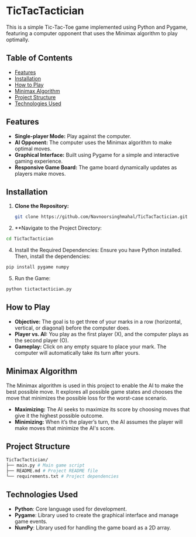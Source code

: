 # TicTacTactician

This is a simple Tic-Tac-Toe game implemented using Python and Pygame, featuring a computer opponent that uses the Minimax algorithm to play optimally.

## Table of Contents

- [Features](#features)
- [Installation](#installation)
- [How to Play](#how-to-play)
- [Minimax Algorithm](#minimax-algorithm)
- [Project Structure](#project-structure)
- [Technologies Used](#technologies-used)


## Features

- **Single-player Mode:** Play against the computer.
- **AI Opponent:** The computer uses the Minimax algorithm to make optimal moves.
- **Graphical Interface:** Built using Pygame for a simple and interactive gaming experience.
- **Responsive Game Board:** The game board dynamically updates as players make moves.

## Installation

1. **Clone the Repository:**

   ```bash
   git clone https://github.com/Navnoorsinghmahal/TicTacTactician.git
   ```
3. **Navigate to the Project Directory:
```bash
cd TicTacTactician
```

4. Install the Required Dependencies:
   Ensure you have Python installed. Then, install the dependencies:

``` bash
pip install pygame numpy
```

5. Run the Game:
   
```bash
python tictactactician.py
```

## How to Play

- **Objective:** The goal is to get three of your marks in a row (horizontal, vertical, or diagonal) before the computer does.
- **Player vs. AI:** You play as the first player (X), and the computer plays as the second player (O).
- **Gameplay:** Click on any empty square to place your mark. The computer will automatically take its turn after yours.

## Minimax Algorithm

The Minimax algorithm is used in this project to enable the AI to make the best possible move. It explores all possible game states and chooses the move that minimizes the possible loss for the worst-case scenario.

- **Maximizing:** The AI seeks to maximize its score by choosing moves that give it the highest possible outcome.
- **Minimizing:** When it’s the player’s turn, the AI assumes the player will make moves that minimize the AI's score.

## Project Structure
```bash
TicTacTactician/
├── main.py # Main game script
├── README.md # Project README file
└── requirements.txt # Project dependencies

```


## Technologies Used

- **Python**: Core language used for development.
- **Pygame**: Library used to create the graphical interface and manage game events.
- **NumPy**: Library used for handling the game board as a 2D array.


